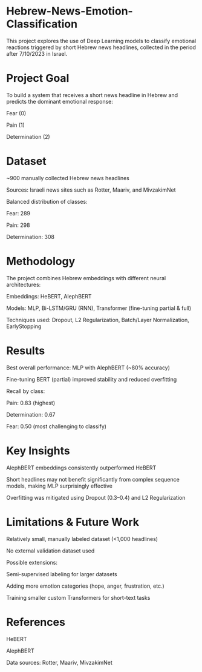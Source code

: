 # Hebrew-News-Emotion-Classification


This project explores the use of Deep Learning models to classify emotional reactions triggered by short Hebrew news headlines, collected in the period after 7/10/2023 in Israel.

# Project Goal

To build a system that receives a short news headline in Hebrew and predicts the dominant emotional response:

Fear (0)

Pain (1)

Determination (2)

# Dataset

~900 manually collected Hebrew news headlines

Sources: Israeli news sites such as Rotter, Maariv, and MivzakimNet

Balanced distribution of classes:

Fear: 289

Pain: 298

Determination: 308

# Methodology

The project combines Hebrew embeddings with different neural architectures:

Embeddings: HeBERT, AlephBERT

Models: MLP, Bi-LSTM/GRU (RNN), Transformer (fine-tuning partial & full)

Techniques used: Dropout, L2 Regularization, Batch/Layer Normalization, EarlyStopping

# Results

Best overall performance: MLP with AlephBERT (~80% accuracy)

Fine-tuning BERT (partial) improved stability and reduced overfitting

Recall by class:

Pain: 0.83 (highest)

Determination: 0.67

Fear: 0.50 (most challenging to classify)

# Key Insights

AlephBERT embeddings consistently outperformed HeBERT

Short headlines may not benefit significantly from complex sequence models, making MLP surprisingly effective

Overfitting was mitigated using Dropout (0.3–0.4) and L2 Regularization

# Limitations & Future Work

Relatively small, manually labeled dataset (<1,000 headlines)

No external validation dataset used

Possible extensions:

Semi-supervised labeling for larger datasets

Adding more emotion categories (hope, anger, frustration, etc.)

Training smaller custom Transformers for short-text tasks

# References

HeBERT

AlephBERT

Data sources: Rotter, Maariv, MivzakimNet
